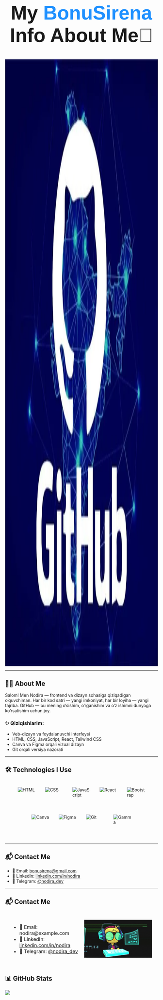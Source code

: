 <h1 style="font-size: 64px; font-weight: bold; text-align: center; font-family: sans-serif;">
  My <span style="color: #1E90FF;">BonuSirena</span>  Info About Me🤍
</h1>
<a href="https://your-link.com" target="_blank">
  <img src="https://github.com/BonuSirena/BonuSirena/blob/main/git-img.webp?raw=true" alt="Banner" style="width: 100%; height: 50vh; overflow:auto; display: block;">
</a>








---

## 👩‍💻 About Me

Salom! Men Nodira — frontend va dizayn sohasiga qiziqadigan o‘quvchiman. Har bir kod satri — yangi imkoniyat, har bir loyiha — yangi tajriba. GitHub — bu mening o‘sishim, o‘rganishim va o‘z ishimni dunyoga ko‘rsatishim uchun joy.

### ✨ Qiziqishlarim:
- Veb-dizayn va foydalanuvchi interfeysi
- HTML, CSS, JavaScript, React, Tailwind CSS
- Canva va Figma orqali vizual dizayn
- Git orqali versiya nazorati

---

## 🛠️ Technologies I Use

<div style="display: flex; flex-wrap: wrap; justify-content: center; gap: 30px; padding: 20px;">
  <img src="https://cdn.pixabay.com/photo/2017/08/05/11/16/logo-2582748_1280.png" alt="HTML" width="60" height="60"/>
  <img src="https://cdn.freebiesupply.com/logos/large/2x/css3-logo-png-transparent.png" alt="CSS" width="60" height="60"/>
  <img src="https://logos-world.net/wp-content/uploads/2023/02/JavaScript-Symbol.png" alt="JavaScript" width="60" height="60"/>
  <img src="https://pluspng.com/img-png/react-logo-png-img-react-logo-png-react-js-logo-png-transparent-png-1142x1027.png" alt="React" width="60" height="60"/>
  <img src="https://brandslogos.com/wp-content/uploads/images/large/bootstrap-logo.png" alt="Bootstrap" width="60" height="60"/>
  <img src="https://logos-world.net/wp-content/uploads/2020/02/Canva-New-Logo.png" alt="Canva" width="60" height="60"/>
  <img src="https://www.kindpng.com/picc/m/81-814934_figma-logo-png-transparent-png.png" alt="Figma" width="60" height="60"/>
  <img src="https://cdn.freebiesupply.com/logos/large/2x/git-icon-logo-png-transparent.png" alt="Git" width="60" height="60"/>
  <img src="https://www.bestaitools.com/wp-content/uploads/2023/07/gamma-logo.png" alt="Gamma" width="60" height="60"/>
</div>

---

## 📬 Contact Me

- 📧 Email: bonusirena@gmail.com  
- 💼 LinkedIn: [linkedin.com/in/nodira](https://linkedin.com/in/nodira)  
- 📱 Telegram: [@nodira_dev](https://t.me/mashrabovna05)

---

## 📬 Contact Me

<div style="display: flex; justify-content: space-between; align-items: center; padding: 20px; flex-wrap: wrap;">

  <!-- Contact Info -->
  <div style="width: 48%; font-size: 16px;">
    <ul>
      <li>📧 Email: nodira@example.com</li>
      <li>💼 LinkedIn: <a href="https://linkedin.com/in/nodira">linkedin.com/in/nodira</a></li>
      <li>📱 Telegram: <a href="https://t.me/nodira_dev">@nodira_dev</a></li>
    </ul>
  </div>

  <!-- GIF -->
  <div style="width: 48%;">
    <img src="https://github.com/BonuSirena/BonuSirena/blob/main/git-hub-img.gif?raw=true" width="100%" />
  </div>

</div>




## 📊 GitHub Stats
 <img src="https://github-readme-stats.vercel.app/api?username=BonuSirena&show_icons=true&theme=dark" width="450"/>






